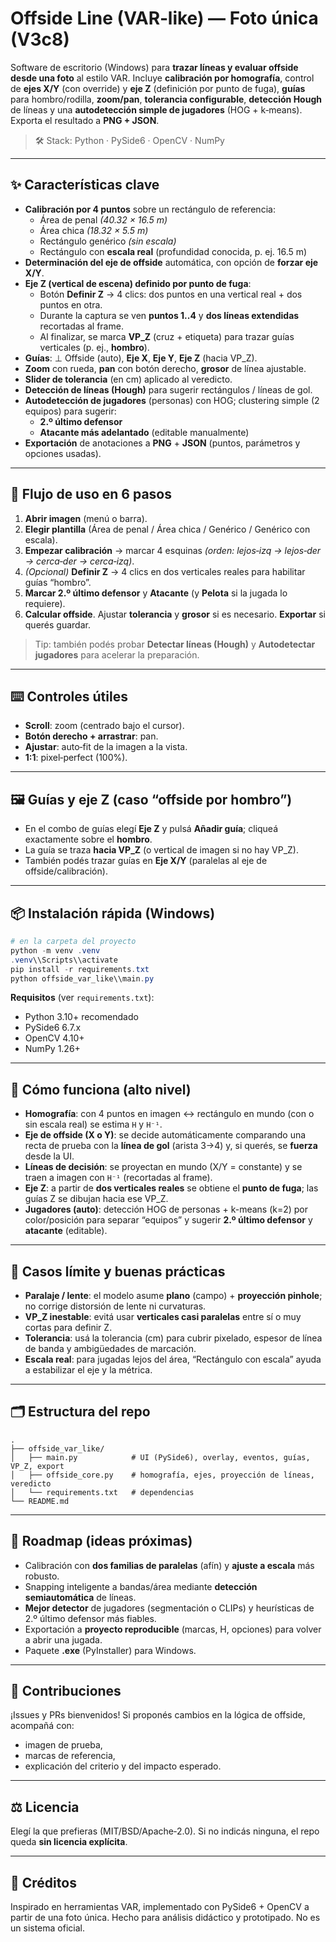 # Offside Line (VAR‑like) — Foto única (V3c8)

Software de escritorio (Windows) para **trazar líneas y evaluar offside desde una foto** al estilo VAR. 
Incluye **calibración por homografía**, control de **ejes X/Y** (con override) y **eje Z** (definición por punto de fuga), 
**guías** para hombro/rodilla, **zoom/pan**, **tolerancia configurable**, **detección Hough** de líneas y una 
**autodetección simple de jugadores** (HOG + k‑means). Exporta el resultado a **PNG + JSON**.

> 🛠️ Stack: Python · PySide6 · OpenCV · NumPy

---

## ✨ Características clave

- **Calibración por 4 puntos** sobre un rectángulo de referencia:
  - Área de penal *(40.32 × 16.5 m)*
  - Área chica *(18.32 × 5.5 m)*
  - Rectángulo genérico *(sin escala)*
  - Rectángulo con **escala real** (profundidad conocida, p. ej. 16.5 m)
- **Determinación del eje de offside** automática, con opción de **forzar eje X/Y**.
- **Eje Z (vertical de escena) definido por punto de fuga**:
  - Botón **Definir Z** → 4 clics: dos puntos en una vertical real + dos puntos en otra.
  - Durante la captura se ven **puntos 1..4** y **dos líneas extendidas** recortadas al frame.
  - Al finalizar, se marca **VP_Z** (cruz + etiqueta) para trazar guías verticales (p. ej., **hombro**).
- **Guías**: ⊥ Offside (auto), **Eje X**, **Eje Y**, **Eje Z** (hacia VP_Z).
- **Zoom** con rueda, **pan** con botón derecho, **grosor** de línea ajustable.
- **Slider de tolerancia** (en cm) aplicado al veredicto.
- **Detección de líneas (Hough)** para sugerir rectángulos / líneas de gol.
- **Autodetección de jugadores** (personas) con HOG; clustering simple (2 equipos) para sugerir:
  - **2.º último defensor**
  - **Atacante más adelantado** (editable manualmente)
- **Exportación** de anotaciones a **PNG** + **JSON** (puntos, parámetros y opciones usadas).

---

## 🧩 Flujo de uso en 6 pasos

1. **Abrir imagen** (menú o barra).
2. **Elegir plantilla** (Área de penal / Área chica / Genérico / Genérico con escala).
3. **Empezar calibración** → marcar 4 esquinas *(orden: lejos‑izq → lejos‑der → cerca‑der → cerca‑izq)*.
4. *(Opcional)* **Definir Z** → 4 clics en dos verticales reales para habilitar guías “hombro”.
5. **Marcar 2.º último defensor** y **Atacante** (y **Pelota** si la jugada lo requiere).
6. **Calcular offside**. Ajustar **tolerancia** y **grosor** si es necesario. **Exportar** si querés guardar.

> Tip: también podés probar **Detectar líneas (Hough)** y **Autodetectar jugadores** para acelerar la preparación.

---

## ⌨️ Controles útiles

- **Scroll**: zoom (centrado bajo el cursor).
- **Botón derecho + arrastrar**: pan.
- **Ajustar**: auto‑fit de la imagen a la vista.
- **1:1**: pixel‑perfect (100%).

---

## 🖼️ Guías y eje Z (caso “offside por hombro”)

- En el combo de guías elegí **Eje Z** y pulsá **Añadir guía**; cliqueá exactamente sobre el **hombro**.
- La guía se traza **hacia VP_Z** (o vertical de imagen si no hay VP_Z).
- También podés trazar guías en **Eje X/Y** (paralelas al eje de offside/calibración).

---

## 📦 Instalación rápida (Windows)

```powershell
# en la carpeta del proyecto
python -m venv .venv
.venv\\Scripts\\activate
pip install -r requirements.txt
python offside_var_like\\main.py
```

**Requisitos** (ver `requirements.txt`):
- Python 3.10+ recomendado
- PySide6 6.7.x
- OpenCV 4.10+
- NumPy 1.26+

---

## 🧠 Cómo funciona (alto nivel)

- **Homografía**: con 4 puntos en imagen ↔ rectángulo en mundo (con o sin escala real) se estima `H` y `H⁻¹`.
- **Eje de offside (X o Y)**: se decide automáticamente comparando una recta de prueba con la **línea de gol** (arista 3→4) y, si querés, se **fuerza** desde la UI.
- **Líneas de decisión**: se proyectan en mundo (X/Y = constante) y se traen a imagen con `H⁻¹` (recortadas al frame).
- **Eje Z**: a partir de **dos verticales reales** se obtiene el **punto de fuga**; las guías Z se dibujan hacia ese VP_Z.
- **Jugadores (auto)**: detección HOG de personas + k-means (k=2) por color/posición para separar “equipos” y sugerir **2.º último defensor** y **atacante** (editable).

---

## 🧪 Casos límite y buenas prácticas

- **Paralaje / lente**: el modelo asume **plano** (campo) + **proyección pinhole**; no corrige distorsión de lente ni curvaturas.
- **VP_Z inestable**: evitá usar **verticales casi paralelas** entre sí o muy cortas para definir Z.
- **Tolerancia**: usá la tolerancia (cm) para cubrir pixelado, espesor de línea de banda y ambigüedades de marcación.
- **Escala real**: para jugadas lejos del área, “Rectángulo con escala” ayuda a estabilizar el eje y la métrica.

---

## 🗂️ Estructura del repo

```
.
├── offside_var_like/
│   ├── main.py            # UI (PySide6), overlay, eventos, guías, VP_Z, export
│   ├── offside_core.py    # homografía, ejes, proyección de líneas, veredicto
│   └── requirements.txt   # dependencias
└── README.md
```

---

## 🚧 Roadmap (ideas próximas)

- Calibración con **dos familias de paralelas** (afín) y **ajuste a escala** más robusto.
- Snapping inteligente a bandas/área mediante **detección semiautomática** de líneas.
- **Mejor detector** de jugadores (segmentación o CLIPs) y heurísticas de 2.º último defensor más fiables.
- Exportación a **proyecto reproducible** (marcas, H, opciones) para volver a abrir una jugada.
- Paquete **.exe** (PyInstaller) para Windows.

---

## 🤝 Contribuciones

¡Issues y PRs bienvenidos! Si proponés cambios en la lógica de offside, acompañá con:
- imagen de prueba,
- marcas de referencia,
- explicación del criterio y del impacto esperado.

---

## ⚖️ Licencia

Elegí la que prefieras (MIT/BSD/Apache‑2.0). Si no indicás ninguna, el repo queda **sin licencia explícita**.

---

## 📸 Créditos

Inspirado en herramientas VAR, implementado con PySide6 + OpenCV a partir de una foto única. Hecho para análisis didáctico y prototipado. No es un sistema oficial.

